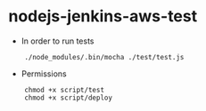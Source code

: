 # nodejs-jenkins-aws-test

* In order to run tests
```
    ./node_modules/.bin/mocha ./test/test.js
```
* Permissions
```
    chmod +x script/test
    chmod +x script/deploy
```